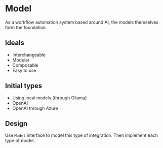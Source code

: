 # Model

As a workflow automation system based around AI, the models themselves form the foundation.

## Ideals

- Interchangeable
- Modular
- Composable
- Easy to use

## Initial types

- Using local models (through Ollama)
- OpenAI
- OpenAI through Azure

## Design

Use `Model` interface to model this type of integration. Then implement each type of model.
